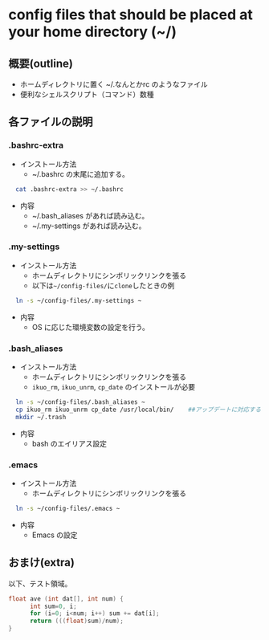 # config files that should be placed at your home directory (~/)

## 概要(outline)
* ホームディレクトリに置く ~/.なんとかrc のようなファイル
* 便利なシェルスクリプト（コマンド）数種

## 各ファイルの説明
### .bashrc-extra
* インストール方法
    - ~/.bashrc の末尾に追加する。

```sh
  cat .bashrc-extra >> ~/.bashrc
```

* 内容
    - ~/.bash_aliases があれば読み込む。
    - ~/.my-settings があれば読み込む。

### .my-settings
* インストール方法
    - ホームディレクトリにシンボリックリンクを張る
    - 以下は`~/config-files/`に`clone`したときの例

```sh
  ln -s ~/config-files/.my-settings ~
```

* 内容
    - OS に応じた環境変数の設定を行う。

### .bash_aliases
* インストール方法
    - ホームディレクトリにシンボリックリンクを張る
    - `ikuo_rm`, `ikuo_unrm`, `cp_date` のインストールが必要

```sh
  ln -s ~/config-files/.bash_aliases ~
  cp ikuo_rm ikuo_unrm cp_date /usr/local/bin/    ##アップデートに対応するためにシンボリックリンクでもOK
  mkdir ~/.trash
```

* 内容
    - bash のエイリアス設定

### .emacs
* インストール方法
    - ホームディレクトリにシンボリックリンクを張る

```sh
  ln -s ~/config-files/.emacs ~
```

* 内容
    - Emacs の設定

## おまけ(extra)
以下、テスト領域。

```c++
float ave (int dat[], int num) {
      int sum=0, i;
      for (i=0; i<num; i++) sum += dat[i];
      return (((float)sum)/num);
}
```

